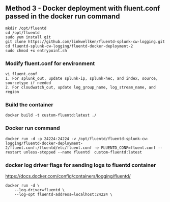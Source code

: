 ## Method 3 - Docker deployment with fluent.conf passed in the docker run command
```
mkdir /opt/fluentd
cd /opt/fluentd
sudo yum install git
git clone https://github.com/linkwellken/fluentd-splunk-cw-logging.git
cd fluentd-splunk-cw-logging/fluentd-docker-deployment-2
sudo chmod +x entrypoint.sh
```

### Modify fluent.conf for environment
```
vi fluent.conf
1. For splunk_out, update splunk-ip, splunk-hec, and index, source, sourcetype if needed
2. For cloudwatch_out, update log_group_name, log_stream_name, and region
```

### Build the container
```
docker build -t custom-fluentd:latest ./
```

### Docker run command
```
docker run -d -p 24224:24224 -v /opt/fluentd/fluentd-splunk-cw-logging/fluentd-docker-deployment-2/fluent.conf:/fluentd/etc/fluent.conf -e FLUENTD_CONF=fluent.conf --restart unless-stopped --name fluentd  custom-fluentd:latest
```

### docker log driver flags for sending logs to fluentd container
https://docs.docker.com/config/containers/logging/fluentd/
```
docker run -d \
    --log-driver=fluentd \
    --log-opt fluentd-address=localhost:24224 \
```
